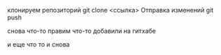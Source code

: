 клонируем репозиторий
git clone <ссылка>
Отправка изменений git push

снова что-то правим
что-то добавили на гитхабе

и еще что то
и снова
